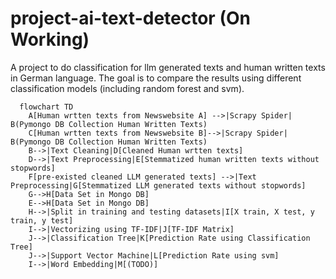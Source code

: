 # project-ai-text-detector (On Working)
A project to do classification for llm generated texts and human written texts in German language.
The goal is to compare the results using different classification models (including random forest and svm).
```mermaid
  flowchart TD
    A[Human wrtten texts from Newswebsite A] -->|Scrapy Spider| B(Pymongo DB Collection Human Written Texts)
    C[Human wrtten texts from Newswebsite B]-->|Scrapy Spider| B(Pymongo DB Collection Human Written Texts)
    B-->|Text Cleaning|D[Cleaned Human wrtten texts]
    D-->|Text Preprocessing|E[Stemmatized human written texts without stopwords]
    F[pre-existed cleaned LLM generated texts] -->|Text Preprocessing|G[Stemmatized LLM generated texts without stopwords]
    G-->H[Data Set in Mongo DB]
    E-->H[Data Set in Mongo DB]
    H-->|Split in training and testing datasets|I[X train, X test, y train, y test]
    I-->|Vectorizing using TF-IDF|J[TF-IDF Matrix]
    J-->|Classification Tree|K[Prediction Rate using Classification Tree] 
    J-->|Support Vector Machine|L[Prediction Rate using svm]
    I-->|Word Embedding|M[(TODO)] 
```
